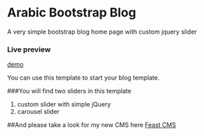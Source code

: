 # Arabic Bootstrap Blog
A very simple bootstrap blog home page with custom jquery slider

### Live preview
<a href="http://demo.eadhassan.com/template">demo</a>

You can use this template to start your blog template.

###You will find two sliders in this template
  1. custom slider with simple jQuery
  2. carousel slider
  
##And please take a look for my new CMS here <a href="https://www.youtube.com/watch?v=4A9Xmd0Slks" target_blank>Feast CMS</a>
